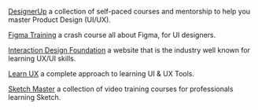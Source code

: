 
[DesignerUp](https://designerup.co/)
a collection of self-paced courses and mentorship to help you master Product Design (UI/UX).

[Figma Training](https://www.figmatraining.com/)
a crash course all about Figma, for UI designers.

[Interaction Design Foundation](https://www.interaction-design.org/)
a website that is the industry well known for learning UX/UI skills.

[Learn UX](https://learnux.io/)
a complete approach to learning UI & UX Tools.

[Sketch Master](https://sketchmaster.com/)
a collection of video training courses for professionals learning Sketch.
